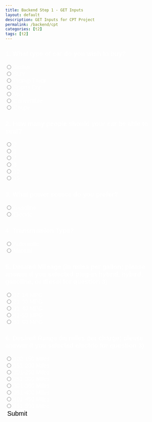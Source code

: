 ```yaml
---
title: Backend Step 1 - GET Inputs
layout: default
description: GET Inputs for CPT Project
permalink: /backend/cpt
categories: [t2]
tags: [t2]
---
```


<!-- For hacks take inspiration form here: https://www.rapidtables.com/calc/grade/grade-calculator.html -->
<!-- Hack 1: change control flow to enable editing of previous element -->
<!-- Hack 2: build a title for each score -->

<html>
    <h3> 1. What type of car do you wish to buy? </h3>
        <input type="radio" id="html" name="carType" value="Sedan">
        <label for="Sedan">Sedan</label><br>
        <input type="radio" id="html" name="carType" value="SUV">
        <label for="SUV">SUV</label><br>
        <input type="radio" id="html" name="carType" value="Pickup Truck">
        <label for="Pickup Truck">Pickup Truck</label><br>
        <input type="radio" id="html" name="carType" value="Sports Car">
        <label for="Sports Car">Sports Car</label><br>
        <input type="radio" id="html" name="carType" value="Van">
        <label for="Van">Van</label><br>
        <input type="radio" id="html" name="carType" value="Convertible">
        <label for="Convertible">Convertible</label><br>
        <input type="radio" id="html" name="carType" value="Coupe">
        <label for="Coupe">Coupe</label><br>
    <h3> 2. How many people should your car be able to seat?</h3>
        <input type="radio" id="html" name="seatNumber" value="2">
        <label for="2">2</label><br>
        <input type="radio" id="html" name="seatNumber" value="5">
        <label for="5">5</label><br>
        <input type="radio" id="html" name="seatNumber" value="7">
        <label for="7">7</label><br>
        <input type="radio" id="html" name="seatNumber" value="8">
        <label for="8">8</label><br>
        <input type="radio" id="html" name="seatNumber" value="10">
        <label for="10">10</label><br>
        <input type="radio" id="html" name="seatNumber" value="15">
        <label for="15">15</label><br>
    <h3> 3. What power source do you prefer?</h3>
        <input type="radio" id="html" name="powerSource" value="Gasoline">
        <label for="Gasoline">Gasoline</label><br>
        <input type="radio" id="html" name="powerSource" value="Electric">
        <label for="Electric">Electric</label><br>
    <h3> 4. Transmission Type?</h3>
        <input type="radio" id="html" name="transmission" value="Automatic">
        <label for="Automatic">Automatic</label><br>
        <input type="radio" id="html" name="transmission" value="Manual">
        <label for="Manual">Manual</label><br>
    <h3> 5. Desired Mileage (in miles per gallon; please answer if you selected plug-in hybrid, hybird, gasoline, or diesel for question 3)</h3>
        <input type="radio" id="html" name="mileage" value="12-20 MPG">
        <label for="12-14 MPG">12-14 MPG</label><br>
        <input type="radio" id="html" name="mileage" value="21-30 MPG">
        <label for="21-30 MPG">21-30 MPG</label><br>
        <input type="radio" id="html" name="mileage" value="31-40 MPG">
        <label for="31-40 MPG">31-40 MPG</label><br>
        <input type="radio" id="html" name="mileage" value="41-50 MPG">
        <label for="41-50 MPG">41-50 MPG</label><br>
        <input type="radio" id="html" name="mileage" value="51-60 MPG">
        <label for="51-60 MPG">51-60 MPG</label><br>
    <h3> 6. Desired Range (in miles per charge; please answer if you selected electric for question 3)</h3>
        <input type="radio" id="html" name="range" value="100-150 Miles">
        <label for="100-150 Miles">100-150 Miles</label><br>
        <input type="radio" id="html" name="range" value="151-200 Miles">
        <label for="151-200 Miles">151-200 Miles</label><br>
        <input type="radio" id="html" name="range" value="201-250 Miles">
        <label for="201-250 Miles">201-250 Miles</label><br>
        <input type="radio" id="html" name="range" value="251-300 Miles">
        <label for="251-300 Miles">251-300 Miles</label><br>
        <input type="radio" id="html" name="range" value="301-350 Miles">
        <label for="301-350 Miles">301-350 Miles</label><br>
        <input type="radio" id="html" name="range" value="351-400 Miles">
        <label for="351-400 Miles">351-400 Miles</label><br>
        <input type="radio" id="html" name="range" value="401-450 Miles">
        <label for="401-450 Miles">401-450 Miles</label><br>
        <input type="radio" id="html" name="range" value="451-500 Miles">
        <label for="451-500 Miles">451-500 Miles</label><br>
    <button class="testbutton">Submit</button>
</html>

<style>
    .testbutton {
        background-color: white;
        border-radius: 8px;
        color: black;
        border: none;
        margin: 0;
        font-family: "Kanit", sans-serif;
        font-size: 20px;

    }

    .testbutton:hover {
        color: rgb(4, 4, 43);
    }

    label {
        font-family: "Kanit", sans-serif;
        font-size: 18px;
        color: white;
    }

    h3 {
        font-family: "Kanit", sans-serif;
        font-size: 20px;
        color: white;
    }

    h1 {
        font-family: "Kanit", sans-serif;
        font-size: 30px;
        color: white;
    }

    p {
        font-family: "Kanit", sans-serif;
        font-size: 15px;
        color: white;
    }
</style>

<script>
    const dataContainer = document.getElementById("data");

    // Creates new input line
    function newInputLine(index) {
        // Prepare new input line
        var input = document.createElement("input");  // input element
        var br = document.createElement("br");  // line break element
        // Setup input line attributes
        input.setAttribute('onblur', "calculator()");
        input.setAttribute('type', "text");
        input.setAttribute('name', "score");
        input.setAttribute('id', "score" + index);
        // Add input and line break to page
        scoresContainer.appendChild(input);
        scoresContainer.appendChild(br);
    }

    // Calculates totals
    function calculator(){
        var array = document.getElementsByName('data'); // setup array of data
        if (array[array.length-1].value.length != 0) {   // input cell has a value
            // algorithm to calculate results
            var total = 0;  // running total
            for(var i = 0; i < array.length; i++){  // iterate through array
                if(parseFloat(array[i].value))  // convert to float
                    total += parseFloat(array[i].value);  // add to running total
            }
            // update totals
            document.getElementById('total').innerHTML = total.toFixed(2);
            document.getElementById('count').innerHTML = array.length;
            document.getElementById('average').innerHTML = (total / array.length).toFixed(2);
            // make a new input line
            newInputLine(array.length);
            
        }
        // Set cursor focus on last element; this could be new or unchanged element
        document.getElementById("score" + (array.length-1)).focus();
    }

</script>
